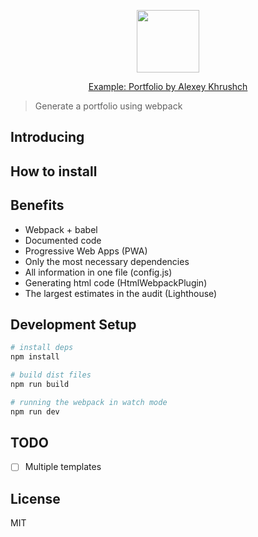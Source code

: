 <p align="center">
  <img src="https://github.com/Alexeykhr/alexeykhr.github.io/blob/master/static/images/pixabay/resume.png" height="100">
</p>
<p align="center">
  <a href="https://alexeykhr.github.io/">Example: Portfolio by Alexey Khrushch</a>
</p>

> Generate a portfolio using webpack

## Introducing

## How to install

## Benefits

- Webpack + babel
- Documented code
- Progressive Web Apps (PWA)
- Only the most necessary dependencies
- All information in one file (config.js)
- Generating html code (HtmlWebpackPlugin)
- The largest estimates in the audit (Lighthouse)

## Development Setup

``` bash
# install deps
npm install

# build dist files
npm run build

# running the webpack in watch mode
npm run dev
```

## TODO

- [ ] Multiple templates

## License

MIT
